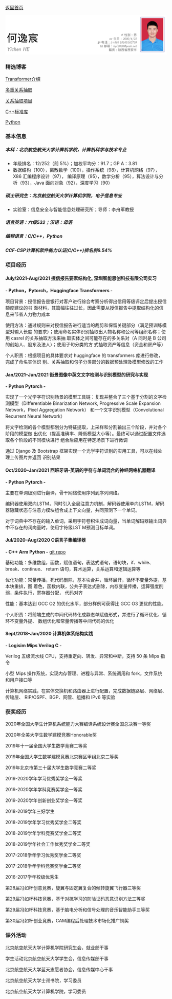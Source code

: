 [返回首页](/)

![title](title.png)

### 精选博客

[Transformer介绍](Transformer/Transformer)

[多重关系抽取](nlp/multi_rel/多重关系抽取.md)

[关系抽取项目](sxbg/README)

[C++标准库](CPP/README)

[Python](Python/python)

### 基本信息

##### 本科：北京航空航天大学计算机学院，计算机科学与技术专业

+ 年级排名：12/252（前 5%）；加权平均分：91.7；GP A：3.81 
+ 数据结构（100），离散数学（100），操作系统（98），计算机网络（97），X86 汇编程序设计（97）， 编译原理（95），数学分析（95），算法设计与分析（93），Java 面向对象（92），深度学习（90）

##### 硕士研究生：北京航空航天大学计算机学院，电子信息专业

+ 实验室：信息安全与智能信息处理研究所；导师：李舟军教授

##### 语言英语：六级532；汉语：母语

##### 编程语言：C/C++，Python

##### CCF-CSP计算机软件能力认证(C/C++)排名前6.54%

### 项目经历

#### July/2021-Aug/2021 授信报告要素结构化, 深圳智能思创科技有限公司实习

**- Python，Pytorch，Huggingface Transformers -**

项目背景：授信报告是银行对客户进行综合考察分析得出信用等级评定后提出授信额度建议的书 面材料，其篇幅往往过长，因此需要从授信报告中提取结构化的信息来节省人力物力成本

使用方法：通过规则来对授信报告进行适当的裁剪和保留关键部分（满足预训练模型对输入长度 的要求）；使用命名实体识别抽取出人物名称和公司等组织名称；使用 casrel 的关系抽取方法来抽 取实体之间可能存在的多关系对（A 同时是 B 公司的创始人、股东及法人）；使用子句分类的方 式抽取资产等信息（资金和房产等）

个人职责：根据项目的具体要求对 huggingface 的 transformers 库进行修改，完成了命名实体识 别、关系抽取和句子分类部分的数据预处理及模型修改的工作

#### Jan/2021–Jun/2021 街景图像中英文文字检测与识别模型的研究与实现

**- Python Pytorch -**

实现了一个光学字符识别场景的模型工具链：复现并整合了三个基于分割的文字检测模型（Differentiable Binarization Network, Progressive Scale Expansion Network，Pixel Aggregation Network） 和一个文字识别模型（Convolutional Recurrent Neural Network）

将文字检测的各个模型都划分为特征提取，上采样和分割输出三个阶段，并对各个阶段的模型做 出优化（提高准确率、降低模型大小等）。最终可以通过配置文件选取各个阶段的不同模块进行 组合后应用在特定场景下进行微调

通过 Django 及 Bootstrap 框架实现一个光学字符识别的实用工具，可以在线处理上传图片并返回 识别结果

#### Oct/2020–Jan/2021 西班牙语-英语的字符与单词混合的神经网络机器翻译

**- Python Pytorch -**

主要在单词级别进行翻译，骨干网络使用序列到序列网络。

编码器使用双向LSTM，同时引入全局注意力机制，解码器使用单向LSTM，解码器隐藏状态与注意力模块组合成上下文向量，共同预测下一个单词。

对于词典中不存在的输入单词，采用字符卷积生成词向量，当单词解码器输出词典中不存在的词向量时，使用字符级LST M预测目标单词。

#### Jul/2020–Aug/2020 C语言子集编译器

**- C++ Arm Python -** [git repo](https://github.com/segviol/indigo)

基础功能：多维数组，函数，赋值语句，表达式语句，语句块，if、while、break、continue、 return 语句，算术运算，关系运算和逻辑运算等

优化功能：常量传播，死代码删除，基本块合并，循环展开，循环不变量外提，基本块重排，图 着色，函数内联，公共子表达式删除，内存变量传播，运算强度削弱，条件执行，寄存器分配， 代码对齐

性能：基本达到 GCC O2 的优化水平，部分样例可获得比 GCC O3 更优的性能。

个人职责：将前端生成的中间代码转化成静态单赋值形式，并进行了循环优化、循环不变量外提、 数组优化和常量传播等中间代码的优化

#### Sept/2018–Jan/2020 计算机体系结构实践

**- Logisim Mips Verilog C -**

Verilog 五级流水线 CPU，支持重定向、转发、异常和中断，支持 50 条 Mips 指令

小型 Mips 操作系统，实现内存管理、进程与异常、系统调用和 fork，文件系统和用户接口等

计算机网络实践，在实体交换机和路由器上进行配置，完成数据链路层、网络层、传输层、 RIP/OSPF、BGP、网管、组播和 IPv6 等实验

### 获奖经历

2020年全国大学生计算机系统能力大赛编译系统设计赛全国总决赛一等奖

2020年全美大学生数学建模竞赛Honorable奖

2019年十一届全国大学生数学竞赛二等奖

2019年全国大学生数学建模竞赛北京赛区甲组北京二等奖

2019年北京市第三十届大学生数学竞赛二等奖

2019-2020学年学习优秀奖学金一等奖

2019-2020学年学科竞赛奖学金一等奖

2019-2020学年创新创业奖学金一等奖

2018-2019学年三好学生

2018-2019学年学习优秀奖学金二等奖

2018-2019学年学科竞赛奖学金二等奖

2018-2019学年社会工作优秀奖学金二等奖

2017-2018学年学习优秀奖学金二等奖

2017-2018学年学科竞赛奖学金二等奖

2016-2017学年校级优秀生

第28届冯如杯创意竞赛，旋翼与固定翼复合的倾转旋翼飞行器三等奖

第29届冯如杯科技竞赛，基于对抗学习的防验证码恶意识别方法三等奖

第29届冯如杯科技竞赛，基于脑电分析和信号处理的音乐智能助手三等奖

第30届冯如杯创业竞赛，CAM编程后处理技术市场化推广铜奖

### 课外活动

北京航空航天大学计算机学院研究生会，就业部干事

学生活动北京航空航天大学学生会，信息传媒部干事

北京航空航天大学蓝天志愿者协会，信息传媒中心干事

北京航空航天大学士谔书院，学习委员

北京航空航天大学计算机学院，学习委员